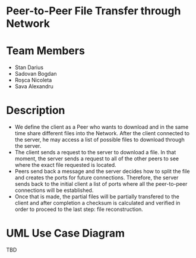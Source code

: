 # Peer-to-Peer File Transfer through Network

# Team Members
* Stan Darius
* Sadovan Bogdan
* Roșca Nicoleta
* Sava Alexandru

# Description

* We define the client as a Peer who wants to download and in the same time share different files into the Network. After the client connected to the server, he may access a list of possible files to download through the server.
* The client sends a request to the server to download a file. In that moment, the server sends a request to all of the other peers to see where the exact file requested is located.
* Peers send back a message and the server decides how to split the file and creates the ports for future connections. Therefore, the server sends back to the initial client a list of ports where all the peer-to-peer connections will be established.
* Once that is made, the partial files will be partially transfered to the client and after completion a checksum is calculated and verified in order to proceed to the last step: file reconstruction.

# UML Use Case Diagram

TBD